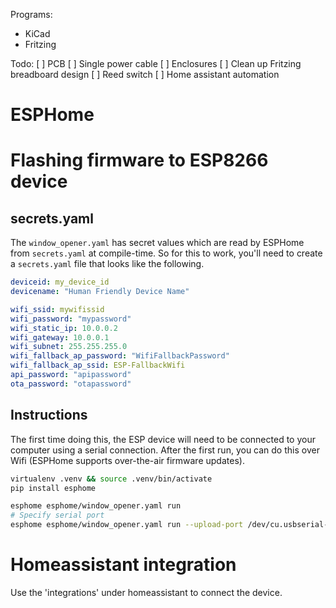 Programs: 
- KiCad
- Fritzing

Todo:
[ ] PCB
[ ] Single power cable
[ ] Enclosures
[ ] Clean up Fritzing breadboard design
[ ] Reed switch
[ ] Home assistant automation

# ESPHome

# Flashing firmware to ESP8266 device

## secrets.yaml
The `window_opener.yaml` has secret values which are read by ESPHome from  `secrets.yaml` at compile-time.
So for this to work, you'll need to create a `secrets.yaml` file that looks like the following.
```yaml
deviceid: my_device_id
devicename: "Human Friendly Device Name"

wifi_ssid: mywifissid
wifi_password: "mypassword"
wifi_static_ip: 10.0.0.2
wifi_gateway: 10.0.0.1
wifi_subnet: 255.255.255.0
wifi_fallback_ap_password: "WifiFallbackPassword"
wifi_fallback_ap_ssid: ESP-FallbackWifi
api_password: "apipassword"
ota_password: "otapassword"
```

## Instructions

The first time doing this, the ESP device will need to be connected to your computer using a serial connection.
After the first run, you can do this over Wifi (ESPHome supports over-the-air firmware updates).

```sh
virtualenv .venv && source .venv/bin/activate
pip install esphome

esphome esphome/window_opener.yaml run
# Specify serial port
esphome esphome/window_opener.yaml run --upload-port /dev/cu.usbserial-143230
```



# Homeassistant integration
Use the 'integrations' under homeassistant to connect the device.